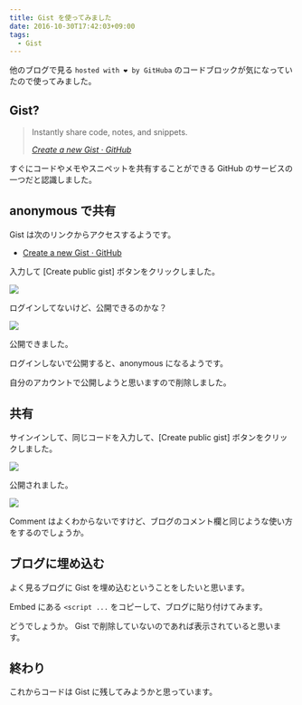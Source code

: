 ```yaml
---
title: Gist を使ってみました
date: 2016-10-30T17:42:03+09:00
tags:
  - Gist
---
```


他のブログで見る `hosted with ❤ by GitHuba` のコードブロックが気になっていたので使ってみました。

<!--more-->

## Gist?

> Instantly share code, notes, and snippets.
>
> <cite>[Create a new Gist · GitHub](https://gist.github.com)</cite>

すぐにコードやメモやスニペットを共有することができる GitHub のサービスの一つだと認識しました。

## anonymous で共有

Gist は次のリンクからアクセスするようです。

* [Create a new Gist · GitHub](https://gist.github.com)

入力して [Create public gist] ボタンをクリックしました。

![](/img/53-01.png)

ログインしてないけど、公開できるのかな？

![](/img/53-02.png)

公開できました。

ログインしないで公開すると、anonymous になるようです。

自分のアカウントで公開しようと思いますので削除しました。

## 共有

サインインして、同じコードを入力して、[Create public gist] ボタンをクリックしました。

![](/img/53-03.png)

公開されました。

![](/img/53-04.png)

Comment はよくわからないですけど、ブログのコメント欄と同じような使い方をするのでしょうか。

## ブログに埋め込む

よく見るブログに Gist を埋め込むということをしたいと思います。

Embed にある `<script ...` をコピーして、ブログに貼り付けてみます。

<!-- <script src="https://gist.github.com/anonymous/9cd38f815da8a25a2a5b45992107d53f.js"></script>

<script src="https://gist.github.com/anonymous/65d7292fd016019b1b2e3f77a8a7fffb.js"></script> -->

<script src="https://gist.github.com/va2577/1e5ef34d7f191d12774cedaaff741c37.js"></script>

どうでしょうか。
Gist で削除していないのであれば表示されていると思います。

## 終わり

これからコードは Gist に残してみようかと思っています。
